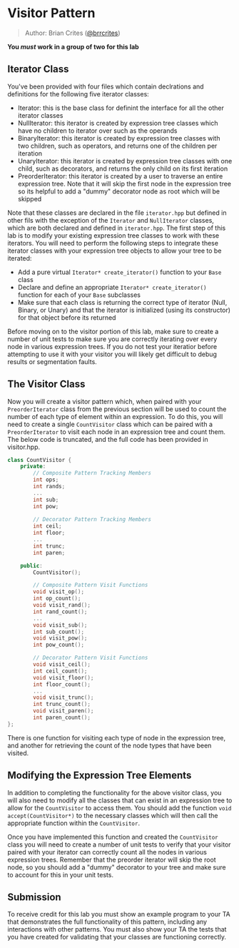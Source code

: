 # Visitor Pattern

> Author: Brian Crites ([@brrcrites](https://github.com/brrcrites))

**You *must* work in a group of two for this lab**

## Iterator Class

You've been provided with four files which contain declrations and definitions for the following five iterator classes:

* Iterator: this is the base class for definint the interface for all the other iterator classes
* NullIterator: this iterator is created by expression tree classes which have no children to iterator over such as the operands
* BinaryIterator: this iterator is created by expression tree classes with two children, such as operators, and returns one of the children per iteration
* UnaryIterator: this iterator is created by expression tree classes with one child, such as decorators, and returns the only child on its first iteration
* PreorderIterator: this iterator is created by a user to traverse an entire expression tree. Note that it will skip the first node in the expression tree so its helpful to add a "dummy" decorator node as root which will be skipped

Note that these classes are declared in the file `iterator.hpp` but defined in other fils with the exception of the `Iterator` and `NullIterator` classes, which are both declared and defined in `iterator.hpp`. The first step of this lab is to modify your existing expression tree classes to work with these iterators. You will need to perform the following steps to integrate these iterator classes with your expression tree objects to allow your tree to be iterated:

* Add a pure virtual `Iterator* create_iterator()` function to your `Base` class
* Declare and define an appropriate `Iterator* create_iterator()` function for each of your `Base` subclasses
* Make sure that each class is returning the correct type of iterator (Null, Binary, or Unary) and that the iterator is initialized (using its constructor) for that object before its returned

Before moving on to the visitor portion of this lab, make sure to create a number of unit tests to make sure you are correctly iterating over every node in various expression trees. If you do not test your iteratior before attempting to use it with your visitor you will likely get difficult to debug results or segmentation faults. 

## The Visitor Class

Now you will create a visitor pattern which, when paired with your `PreorderIterator` class from the previous section will be used to count the number of each type of element within an expression. To do this, you will need to create a single `CountVisitor` class which can be paired with a `PreorderIterator` to visit each node in an expression tree and count them. The below code is truncated, and the full code has been provided in visitor.hpp.

```c++
class CountVisitor {
    private:
        // Composite Pattern Tracking Members
        int ops;
        int rands;
        ...
        int sub;
        int pow;
       
        // Decorator Pattern Tracking Members
        int ceil;
        int floor;
        ...
        int trunc;
        int paren;

    public:
        CountVisitor();

        // Composite Pattern Visit Functions
        void visit_op();
        int op_count();
        void visit_rand();
        int rand_count();
        ...
        void visit_sub();
        int sub_count();
        void visit_pow();
        int pow_count();

        // Decorator Pattern Visit Functions
        void visit_ceil();
        int ceil_count();
        void visit_floor();
        int floor_count();
        ...
        void visit_trunc();
        int trunc_count();
        void visit_paren();
        int paren_count();
};
```

There is one function for visiting each type of node in the expression tree, and another for retrieving the count of the node types that have been visited. 

## Modifying the Expression Tree Elements

In addition to completing the functionality for the above visitor class, you will also need to modify all the classes that can exist in an expression tree to allow for the `CountVisitor` to access them. You should add the function `void accept(CountVisitor*)` to the necessary classes which will then call the appropriate function within the `CountVisitor`.

Once you have implemented this function and created the `CountVisitor` class you will need to create a number of unit tests to verify that your visitor paired with your iterator can correctly count all the nodes in various expression trees. Remember that the preorder iterator will skip the root node, so you should add a "dummy" decorator to your tree and make sure to account for this in your unit tests.

## Submission

To receive credit for this lab you must show an example program to your TA that demonstrates the full functionality of this pattern, including any interactions with other patterns. You must also show your TA the tests that you have created for validating that your classes are functioning correctly.

